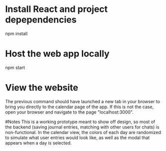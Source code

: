 # Install React and project depependencies

npm install

# Host the web app locally

npm start

# View the website

The previous command should have launched a new tab in your browser to bring you directly to the calendar page of the app.
If this is not the case, open your browser and navigate to the page "localhost:3000".

#Notes
This is a working prototype meant to show off design, so most of the backend (saving journal entries, matching with other users for chats) is non-functional. In the calendar view, the colors of each day are randomized to simulate what user entries would look like, as well as the modal that appears when a day is selected.
